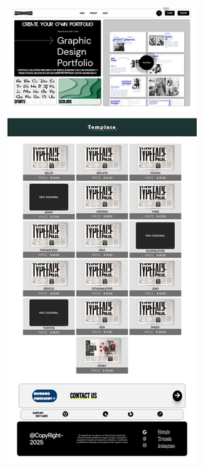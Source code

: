 ![](https://raw.githubusercontent.com/Ranjithv88/Template--Website/refs/heads/master/ScreenShot/Sample%20Home%20Page%20.png?token=GHSAT0AAAAAAC5VXU5OAIIBUDLZGF2SQBVYZ4P2PSA)
